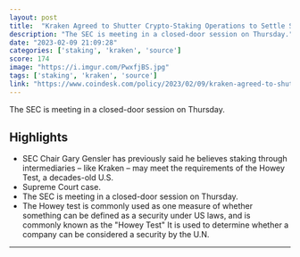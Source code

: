 ```yaml
---
layout: post
title:  "Kraken Agreed to Shutter Crypto-Staking Operations to Settle SEC Charges: Source"
description: "The SEC is meeting in a closed-door session on Thursday."
date: "2023-02-09 21:09:28"
categories: ['staking', 'kraken', 'source']
score: 174
image: "https://i.imgur.com/PwxfjBS.jpg"
tags: ['staking', 'kraken', 'source']
link: "https://www.coindesk.com/policy/2023/02/09/kraken-agreed-to-shutter-crypto-staking-operations-to-settle-sec-charges-source/"
---
```


The SEC is meeting in a closed-door session on Thursday.

## Highlights

- SEC Chair Gary Gensler has previously said he believes staking through intermediaries – like Kraken – may meet the requirements of the Howey Test, a decades-old U.S.
- Supreme Court case.
- The SEC is meeting in a closed-door session on Thursday.
- The Howey test is commonly used as one measure of whether something can be defined as a security under US laws, and is commonly known as the "Howey Test" It is used to determine whether a company can be considered a security by the U.N.

---
